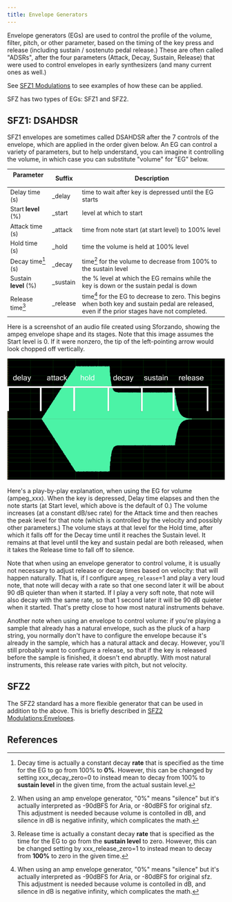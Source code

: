 ```yaml
---
title: Envelope Generators
---
```

Envelope generators (EGs) are used to control the profile of the volume, filter,
 pitch, or other parameter, based on the timing of the key press and release
(including sustain / sostenuto pedal release.) These are often called "ADSRs",
after the four parameters (Attack, Decay, Sustain, Release) that were used
to control envelopes in early synthesizers (and many current ones as well.)

See [SFZ1 Modulations] to see examples of how these can be applied.

SFZ has two types of EGs: SFZ1 and SFZ2.

## SFZ1: DSAHDSR

SFZ1 envelopes are sometimes called DSAHDSR after the 7 controls of the envelope,
which are applied in the order given below. An EG can control a variety of parameters,
but to help understand, you can imagine it controlling the volume, in which case you
can substitute "volume" for "EG" below.

| Parameter &nbsp;&nbsp;&nbsp;&nbsp;&nbsp;&nbsp;&nbsp;&nbsp;&nbsp;&nbsp; | Suffix | Description
| ---                   | ---       | ---
| Delay time (s)        | \_delay   | time to wait after key is depressed until the EG starts
| Start **level** (%)   | \_start   | level at which to start
| Attack time (s)       | \_attack  | time from note start (at start level) to 100% level
| Hold time (s)         | \_hold    | time the volume is held at 100% level
| Decay time[^1] (s)    | \_decay   | time[^3] for the volume to decrease from 100% to the sustain level
| Sustain **level** (%) | \_sustain | the % level at which the EG remains while the key is down or the sustain pedal is down
| Release time[^2]      | \_release | time[^3] for the EG to decrease to zero.  This begins when both key and sustain pedal are released, even if the prior stages have not completed.

Here is a screenshot of an audio file created using Sforzando,
showing the ampeg envelope shape and its stages.
Note that this image assumes the Start level is 0.
If it were nonzero, the tip of the left-pointing arrow would look chopped off vertically.

<img
  class="img-fluid"
  alt="DAHDSR envelope shape image"
  src="./../assets/img/ampeg_env.jpg"
/>

Here's a play-by-play explanation, when using the EG for volume (ampeg_xxx).
When the key is depressed, Delay time elapses and then the note starts
(at Start level, which above is the default of 0.)
The volume increases (at a constant dB/sec rate) for the Attack time and then
reaches the peak level for that note
(which is controlled by the velocity and possibly other parameters.)
The volume stays at that level for the Hold time, after which it falls off
for the Decay time until it reaches the Sustain level.
It remains at that level until the key and sustain pedal are both released,
when it takes the Release time to fall off to silence.

Note that when using an envelope generator to control volume,
it is usually not necessary to adjust release or decay times based on velocity:
that will happen naturally. That is, if I configure `ampeg_release`=1
and play a very loud note, that note will decay with a rate
so that one second later it will be about 90 dB quieter than when it started.
If I play a very soft note, that note will also decay with the same rate,
so that 1 second later it will be 90 dB quieter when it started.
That's pretty close to how most natural instruments behave.

Another note when using an envelope to control volume:
if you're playing a sample that already has a natural envelope,
such as the pluck of a harp string, you normally don't have to configure
the envelope because it's already in the sample,
which has a natural attack and decay.
However, you'll still probably want to configure a release,
so that if the key is released before the sample is finished,
it doesn't end abruptly. With most natural instruments,
this release rate varies with pitch, but not velocity.

## SFZ2

The SFZ2 standard has a more flexible generator that can be used in addition to
the above. This is briefly described in [SFZ2 Modulations:Envelopes].

## References

[^1]: Decay time is actually a constant decay **rate** that is specified
      as the time for the EG to go from 100% to **0%**.
      However, this can be changed by setting xxx_decay_zero=0
      to instead mean to decay from 100% to **sustain level** in the given time,
      from the actual sustain level.

[^2]: Release time is actually a constant decay **rate** that is specified
      as the time for the EG to go from the **sustain level** to zero.
      However, this can be changed setting by xxx_release_zero=1
      to instead mean to decay from **100%** to zero in the given time.

[^3]: When using an amp envelope generator, "0%" means "silence"
      but it's actually interpreted as -90dBFS for Aria, or -80dBFS for original sfz.
      This adjustment is needed because volume is contolled in dB,
      and silence in dB is negative infinity, which complicates the math.


[SFZ1 Modulations]:           sfz1_modulations
[SFZ2 Modulations:Envelopes]: sfz2_modulations#envelopes
